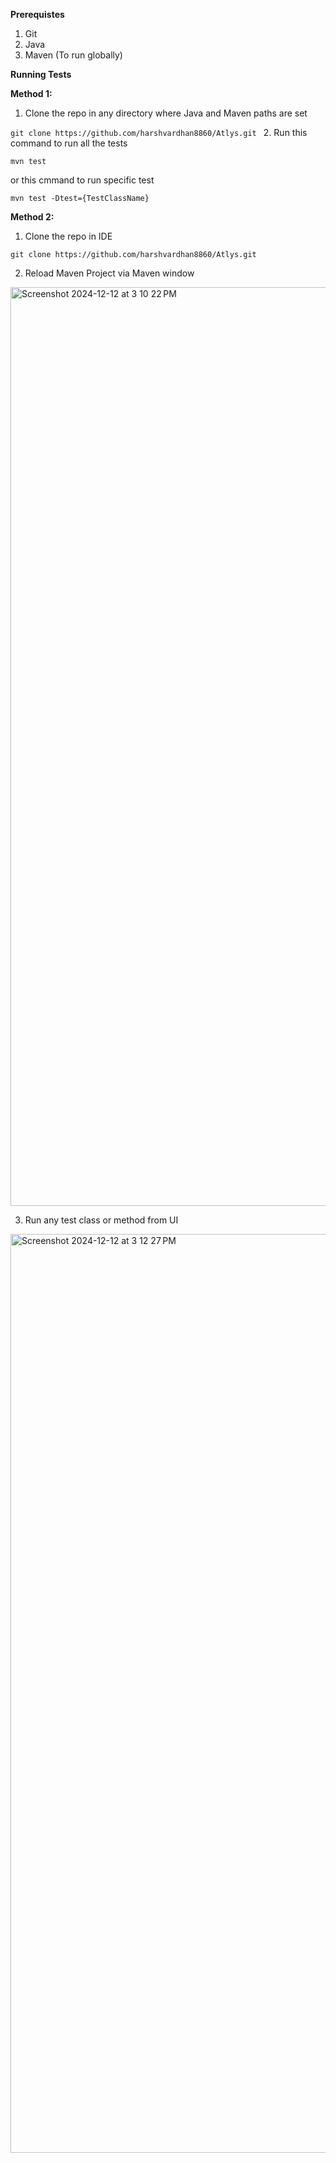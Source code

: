 **Prerequistes**

1. Git
2. Java
3. Maven (To run globally)

**Running Tests**

**Method 1:** 

1. Clone the repo in any directory where Java and Maven paths are set

`git clone https://github.com/harshvardhan8860/Atlys.git
`
2. Run this command to run all the tests

`mvn test
`

or this cmmand to run specific test

`mvn test -Dtest={TestClassName}
`

**Method 2:**

1. Clone the repo in IDE

`git clone https://github.com/harshvardhan8860/Atlys.git
`

2. Reload Maven Project via Maven window

<img width="1470" alt="Screenshot 2024-12-12 at 3 10 22 PM" src="https://github.com/user-attachments/assets/f10dd212-fc3f-48e7-bfc5-5c1e5fe43dfa" />

3. Run any test class or method from UI

<img width="1470" alt="Screenshot 2024-12-12 at 3 12 27 PM" src="https://github.com/user-attachments/assets/b4975e0f-dcd2-4368-9a34-2605e9ae4ac7" />
